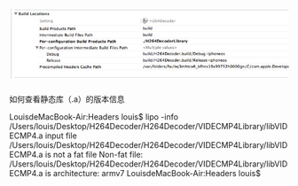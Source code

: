 # ![](media/15153934562815.jpg)




如何查看静态库（.a）的版本信息

LouisdeMacBook-Air:Headers louis$ lipo -info /Users/louis/Desktop/H264Decoder/H264Decoder/VIDECMP4Library/libVIDECMP4.a
input file /Users/louis/Desktop/H264Decoder/H264Decoder/VIDECMP4Library/libVIDECMP4.a is not a fat file
Non-fat file: /Users/louis/Desktop/H264Decoder/H264Decoder/VIDECMP4Library/libVIDECMP4.a is architecture: armv7
LouisdeMacBook-Air:Headers louis$ 

